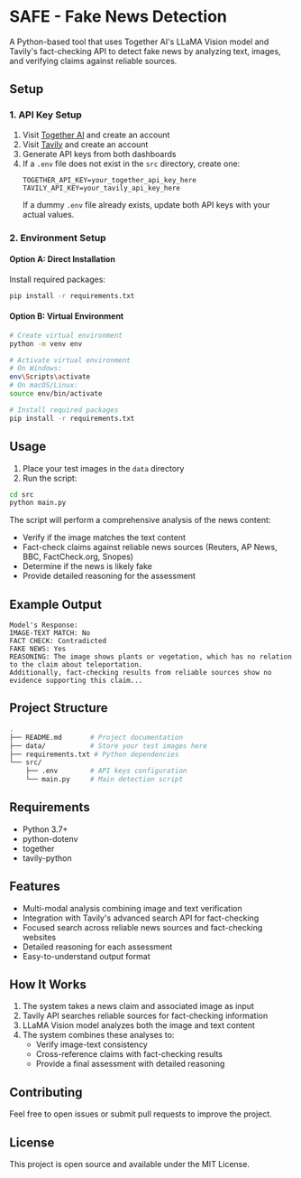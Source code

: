 # SAFE - Fake News Detection

A Python-based tool that uses Together AI's LLaMA Vision model and Tavily's fact-checking API to detect fake news by analyzing text, images, and verifying claims against reliable sources.

## Setup

### 1. API Key Setup
1. Visit [Together AI](https://api.together.ai) and create an account
2. Visit [Tavily](https://tavily.com) and create an account
3. Generate API keys from both dashboards
4. If a `.env` file does not exist in the `src` directory, create one:
   ```env
   TOGETHER_API_KEY=your_together_api_key_here
   TAVILY_API_KEY=your_tavily_api_key_here
   ```
   If a dummy `.env` file already exists, update both API keys with your actual values.

### 2. Environment Setup 

#### Option A: Direct Installation
Install required packages:
```bash
pip install -r requirements.txt
```

#### Option B: Virtual Environment
```bash
# Create virtual environment
python -m venv env

# Activate virtual environment
# On Windows:
env\Scripts\activate
# On macOS/Linux:
source env/bin/activate

# Install required packages
pip install -r requirements.txt
```

## Usage

1. Place your test images in the `data` directory
2. Run the script:
```bash
cd src
python main.py
```

The script will perform a comprehensive analysis of the news content:
- Verify if the image matches the text content
- Fact-check claims against reliable news sources (Reuters, AP News, BBC, FactCheck.org, Snopes)
- Determine if the news is likely fake
- Provide detailed reasoning for the assessment

## Example Output
```
Model's Response:
IMAGE-TEXT MATCH: No
FACT CHECK: Contradicted
FAKE NEWS: Yes
REASONING: The image shows plants or vegetation, which has no relation to the claim about teleportation. 
Additionally, fact-checking results from reliable sources show no evidence supporting this claim...
```

## Project Structure
```bash
.
├── README.md       # Project documentation
├── data/           # Store your test images here
├── requirements.txt # Python dependencies
└── src/
    ├── .env        # API keys configuration
    └── main.py     # Main detection script
```

## Requirements
- Python 3.7+
- python-dotenv
- together
- tavily-python

## Features
- Multi-modal analysis combining image and text verification
- Integration with Tavily's advanced search API for fact-checking
- Focused search across reliable news sources and fact-checking websites
- Detailed reasoning for each assessment
- Easy-to-understand output format

## How It Works
1. The system takes a news claim and associated image as input
2. Tavily API searches reliable sources for fact-checking information
3. LLaMA Vision model analyzes both the image and text content
4. The system combines these analyses to:
   - Verify image-text consistency
   - Cross-reference claims with fact-checking results
   - Provide a final assessment with detailed reasoning

## Contributing
Feel free to open issues or submit pull requests to improve the project.

## License
This project is open source and available under the MIT License.